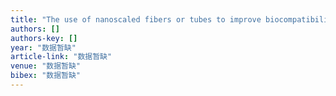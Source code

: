 ```yaml
---
title: "The use of nanoscaled fibers or tubes to improve biocompatibility and bioactivity of biomedical materials"
authors: []
authors-key: []
year: "数据暂缺"
article-link: "数据暂缺"
venue: "数据暂缺"
bibex: "数据暂缺"
---
```

